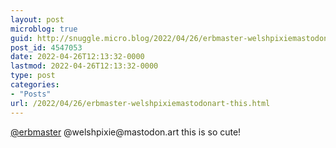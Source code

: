 ```yaml
---
layout: post
microblog: true
guid: http://snuggle.micro.blog/2022/04/26/erbmaster-welshpixiemastodonart-this.html
post_id: 4547053
date: 2022-04-26T12:13:32-0000
lastmod: 2022-04-26T12:13:32-0000
type: post
categories:
- "Posts"
url: /2022/04/26/erbmaster-welshpixiemastodonart-this.html
---
```

<p><span class="h-card" translate="no"><a href="https://mastodon.art/@erbmaster" class="u-url mention">@<span>erbmaster</span></a></span> @welshpixie@mastodon.art this is so cute!</p>
